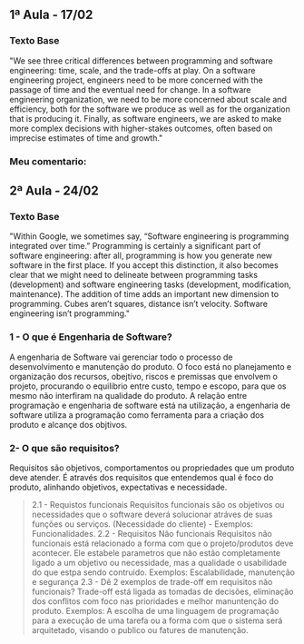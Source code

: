 ## 1ª Aula - 17/02
### Texto Base
"We see three critical differences between programming and software engineering: time, scale, and the trade-offs at play. On a software engineering project, engineers need to be more concerned with the passage of time and the eventual need for change. In a software engineering organization, we need to be more concerned about scale and efficiency, both for the software we produce as well as for the organization that is producing it. Finally, as software engineers, we are asked to make more complex decisions with higher-stakes outcomes, often based on imprecise estimates of time and growth."

### Meu comentario:

## 2ª Aula - 24/02
### Texto Base
"Within Google, we sometimes say, “Software engineering is programming integrated over time.” Programming is certainly a significant part of software engineering: after all, programming is how you generate new software in the first place. If you accept this distinction, it also becomes clear that we might need to delineate between programming tasks (development) and software engineering tasks (development, modification, maintenance). The addition of time adds an important new dimension to programming. Cubes aren’t squares, distance isn’t velocity. Software engineering isn’t programming."


### 1 - O que é Engenharia de Software? 
A engenharia de Software vai gerenciar todo o processo de desenvolvimento e manutenção do produto. O foco está no planejamento e organização dos recursos, obejtivo, riscos e premissas que envolvem o projeto, procurando o equilibrio entre custo, tempo e escopo, para que os mesmo não interfiram na qualidade do produto.
A relação entre programação e engenharia de software está na utilização, a engenharia de software utiliza a programação como ferramenta para a criação dos produto e alcançe dos objtivos.


### 2- O que são requisitos? 
Requisitos são objetivos, comportamentos ou propriedades que um produto deve atender. É através dos requisitos que entendemos qual é foco do produto, alinhando objetivos, expectativas e necessidade. 
 > 2.1 - Requistos funcionais
 Requisitos funcionais são os objetivos ou necessidades que o software deverá solucionar atráves de suas funções ou serviços. (Necessidade do cliente) - Exemplos: Funcionalidades.
 > 2.2 - Requisitos Não funcionais
 Requisitos não funcionais está relacionado a forma com que o projeto/produtos deve acontecer. Ele estabele parametros que não estão completamente ligado a um objetivo ou necessidade, mas a qualidade o usabilidade do que estpa sendo contruido. Exemplos: Escalabilidade, manutenção e segurança
 > 2.3 - Dê 2 exemplos de trade-off em requisitos não funcionais? 
 Trade-off está ligada as tomadas de decisões, eliminação dos conflitos com foco nas prioridades e melhor manuntenção do produto. Exemplos: A escolha de uma linguagem de programação para a execução de uma tarefa ou a forma com que o sistema será arquitetado, visando o publico ou fatures de manutenção. 
